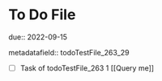 # To Do File

due:: 2022-09-15

metadatafield:: todoTestFile_263_29

- [ ] Task of todoTestFile_263 1 [[Query me]]
